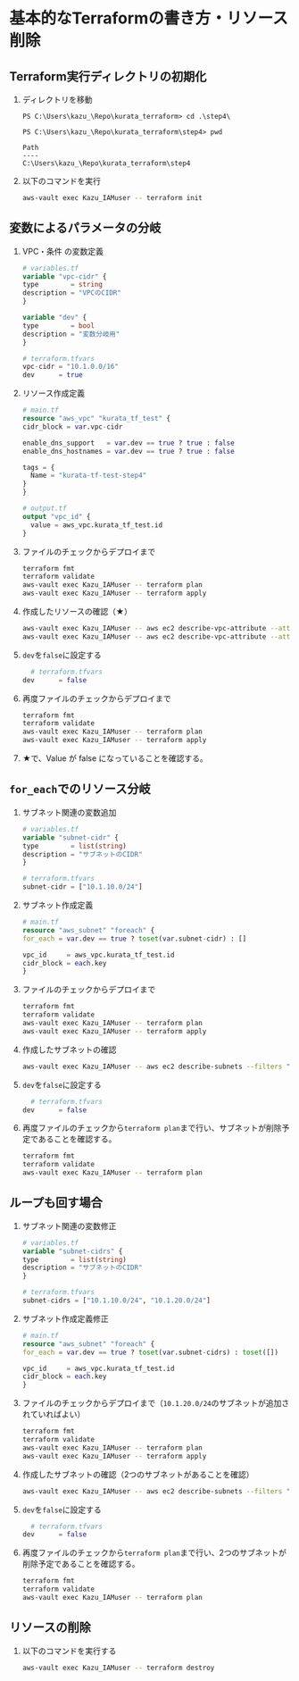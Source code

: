 # 基本的なTerraformの書き方・リソース削除

## Terraform実行ディレクトリの初期化
1. ディレクトリを移動
	  ```
	  PS C:\Users\kazu_\Repo\kurata_terraform> cd .\step4\
	  ```

	  ```
	  PS C:\Users\kazu_\Repo\kurata_terraform\step4> pwd

	  Path
	  ----
	  C:\Users\kazu_\Repo\kurata_terraform\step4
	  ```

1. 以下のコマンドを実行
	  ``` bash
	  aws-vault exec Kazu_IAMuser -- terraform init
	  ```

## 変数によるパラメータの分岐
1. VPC・条件 の変数定義
	  ```tf
	  # variables.tf
	  variable "vpc-cidr" {
      type        = string
      description = "VPCのCIDR"
    }

    variable "dev" {
      type        = bool
      description = "変数分岐用"
    }
	  ```

	  ```tf
	  # terraform.tfvars
	  vpc-cidr = "10.1.0.0/16"
    dev      = true
	  ```

1. リソース作成定義
	  ```tf
	  # main.tf
	  resource "aws_vpc" "kurata_tf_test" {
      cidr_block = var.vpc-cidr

      enable_dns_support   = var.dev == true ? true : false
      enable_dns_hostnames = var.dev == true ? true : false

      tags = {
        Name = "kurata-tf-test-step4"
      }
    }
	  ```

    ```tf
    # output.tf
    output "vpc_id" {
      value = aws_vpc.kurata_tf_test.id
    }
    ```

1. ファイルのチェックからデプロイまで
	  ```bash
	  terraform fmt
	  terraform validate
	  aws-vault exec Kazu_IAMuser -- terraform plan
	  aws-vault exec Kazu_IAMuser -- terraform apply
	  ```

1. 作成したリソースの確認（★）
    ```bash
    aws-vault exec Kazu_IAMuser -- aws ec2 describe-vpc-attribute --attribute enableDnsSupport --vpc-id <vpc id>
    aws-vault exec Kazu_IAMuser -- aws ec2 describe-vpc-attribute --attribute enableDnsHostnames --vpc-id <vpc id>
    ```

1. `dev`を`false`に設定する
    ```tf
	  # terraform.tfvars
    dev      = false
	  ```

1. 再度ファイルのチェックからデプロイまで
	  ```bash
	  terraform fmt
	  terraform validate
	  aws-vault exec Kazu_IAMuser -- terraform plan
	  aws-vault exec Kazu_IAMuser -- terraform apply
	  ```

1. ★で、Value が false になっていることを確認する。

## `for_each`でのリソース分岐
1. サブネット関連の変数追加
	  ```tf
	  # variables.tf
	  variable "subnet-cidr" {
      type        = list(string)
      description = "サブネットのCIDR"
    }
	  ```

	  ```tf
	  # terraform.tfvars
	  subnet-cidr = ["10.1.10.0/24"]
	  ```

1. サブネット作成定義
	  ```tf
	  # main.tf
	  resource "aws_subnet" "foreach" {
      for_each = var.dev == true ? toset(var.subnet-cidr) : []

      vpc_id     = aws_vpc.kurata_tf_test.id
      cidr_block = each.key
    }
	  ```

1. ファイルのチェックからデプロイまで
	  ```bash
	  terraform fmt
	  terraform validate
	  aws-vault exec Kazu_IAMuser -- terraform plan
	  aws-vault exec Kazu_IAMuser -- terraform apply
	  ```

1. 作成したサブネットの確認
    ```bash
    aws-vault exec Kazu_IAMuser -- aws ec2 describe-subnets --filters "Name=tag-value,Values=kurata-terraform-practice-step4"
    ```

1. `dev`を`false`に設定する
    ```tf
	  # terraform.tfvars
    dev      = false
	  ```

1. 再度ファイルのチェックから`terraform plan`まで行い、サブネットが削除予定であることを確認する。
	  ```bash
	  terraform fmt
	  terraform validate
	  aws-vault exec Kazu_IAMuser -- terraform plan
	  ```

## ループも回す場合
1. サブネット関連の変数修正
	  ```tf
	  # variables.tf
	  variable "subnet-cidrs" {
      type        = list(string)
      description = "サブネットのCIDR"
    }
	  ```

	  ```tf
	  # terraform.tfvars
	  subnet-cidrs = ["10.1.10.0/24", "10.1.20.0/24"]
	  ```

1. サブネット作成定義修正
	  ```tf
	  # main.tf
	  resource "aws_subnet" "foreach" {
      for_each = var.dev == true ? toset(var.subnet-cidrs) : toset([])

      vpc_id     = aws_vpc.kurata_tf_test.id
      cidr_block = each.key
    }
	  ```

1. ファイルのチェックからデプロイまで（`10.1.20.0/24`のサブネットが追加されていればよい）
	  ```bash
	  terraform fmt
	  terraform validate
	  aws-vault exec Kazu_IAMuser -- terraform plan
	  aws-vault exec Kazu_IAMuser -- terraform apply
	  ```

1. 作成したサブネットの確認（2つのサブネットがあることを確認）
    ```bash
    aws-vault exec Kazu_IAMuser -- aws ec2 describe-subnets --filters "Name=tag-value,Values=kurata-terraform-practice-step4"
    ```

1. `dev`を`false`に設定する
    ```tf
	  # terraform.tfvars
    dev      = false
	  ```

1. 再度ファイルのチェックから`terraform plan`まで行い、2つのサブネットが削除予定であることを確認する。
	  ```bash
	  terraform fmt
	  terraform validate
	  aws-vault exec Kazu_IAMuser -- terraform plan
	  ```

## リソースの削除
1. 以下のコマンドを実行する
    ```bash
    aws-vault exec Kazu_IAMuser -- terraform destroy
    ```
